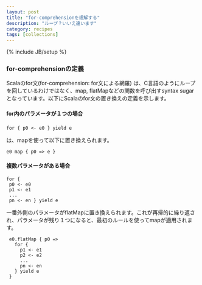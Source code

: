 ```yaml
---
layout: post
title: "for-comprehensionを理解する"
description: "ループ？いいえ違います"
category: recipes
tags: [collections]
---
```

{% include JB/setup %}
### for-comprehensionの定義

Scalaのfor文(for-comprehension: for文による網羅) は、C言語のようにループを回しているわけではなく、map, flatMapなどの関数を呼び出すsyntax sugarとなっています。以下にScalaのfor文の置き換えの定義を示します。

#### for内のパラメータが１つの場合

    for { p0 <- e0 } yield e 　

は、mapを使って以下に置き換えられます。

    e0 map { p0 => e }


#### 複数パラメータがある場合

    for { 
     p0 <- e0
     p1 <- e1
     ... 
     pn <- en } yield e

一番外側のパラメータがflatMapに置き換えられます。これが再帰的に繰り返され、パラメータが残り１つになると、最初のルールを使ってmapが適用されます。

     e0.flatMap { p0 => 
       for { 
	     p1 <- e1
		 p2 <- e2
		 ...
		 pn <- en 
	   } yield e
	 }

